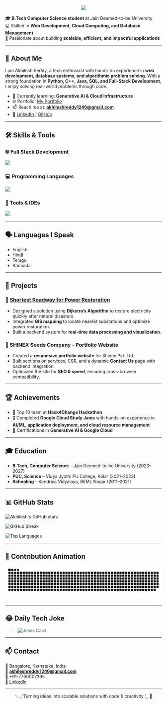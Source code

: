 <!-- Welcome Banner -->
<p align="center">
  <img src="https://capsule-render.vercel.app/api?type=waving&height=200&text=👋%20Hi,%20I'm%20Akhilesh%20Reddy&fontSize=45&fontAlignY=35&color=gradient&animation=twinkling&fontColor=fff" />
</p>

🎓 **B.Tech Computer Science student** at Jain Deemed-to-be University  
💻 Skilled in **Web Development, Cloud Computing, and Database Management**  
🚀 Passionate about building **scalable, efficient, and impactful applications**

---

## 🌟 About Me
I am Akhilesh Reddy, a tech enthusiast with hands-on experience in **web development, database systems, and algorithmic problem solving**. With a strong foundation in **Python, C++, Java, SQL, and Full-Stack Development**, I enjoy solving real-world problems through code.  

- 🌱 Currently learning: **Generative AI & Cloud Infrastructure**  
- 🌐 Portfolio: [My Portfolio](https://akhilesh-portfolio-taupe.vercel.app/)  
- 📫 Reach me at: **akhileshreddy1246@gmail.com**  
- 🔗 [LinkedIn](https://www.linkedin.com/in/akhilesh-reddy-612580292/) | [GitHub](https://github.com/akhilesh-reddy2005)  

---

## 🛠️ Skills & Tools

### 🌐 Full Stack Development
<p>
  <img src="https://skillicons.dev/icons?i=html,css,javascript,php,react,nodejs,mongodb,sql" />
</p>

### 💻 Programming Languages
<p>
  <img src="https://skillicons.dev/icons?i=python,cpp,c,java" />
</p>

### 🔧 Tools & IDEs
<p>
  <img src="https://skillicons.dev/icons?i=vscode,figma,postman,git,github" />
</p>

---

## 🗣️ Languages I Speak
- English  
- Hindi  
- Telugu  
- Kannada  

---

## 📂 Projects

### 🔹 [Shortest Roadway for Power Restoration](https://github.com/akhilesh-reddy2005/Shortest-Roadway-for-Power-Restoration)
- Designed a solution using **Dijkstra’s Algorithm** to restore electricity quickly after natural disasters.  
- Integrated **GIS mapping** to locate nearest substations and optimize power restoration.  
- Built a backend system for **real-time data processing and visualization**.

### 🔹 SHINEX Seeds Company – Portfolio Website
- Created a **responsive portfolio website** for Shinex Pvt. Ltd.  
- Built sections on services, CSR, and a dynamic **Contact Us** page with backend integration.  
- Optimized the site for **SEO & speed**, ensuring cross-browser compatibility.  

---

## 🏆 Achievements
- 🥇 Top 10 team at **Hack4Change Hackathon**  
- 🎖️ Completed **Google Cloud Study Jams** with hands-on experience in **AI/ML, application deployment, and cloud resource management**  
- 📜 Certifications in **Generative AI & Google Cloud**

---

## 🎓 Education
- **B.Tech, Computer Science** – Jain Deemed-to-be University (2023–2027)  
- **PUC, Science** – Vidya Jyothi PU College, Kolar (2021–2023)  
- **Schooling** – Kendriya Vidyalaya, BEML Nagar (2011–2021)  

---

## 📊 GitHub Stats
![Akhilesh's GitHub stats](https://github-readme-stats.vercel.app/api?username=akhilesh-reddy2005&show_icons=true&theme=tokyonight)  

![GitHub Streak](https://streak-stats.demolab.com?user=akhilesh-reddy2005&theme=tokyonight&hide_border=true)  

![Top Languages](https://github-readme-stats.vercel.app/api/top-langs/?username=akhilesh-reddy2005&layout=compact&theme=tokyonight)  

---

## 🐍 Contribution Animation
<p align="center">
  <img src="https://raw.githubusercontent.com/Platane/snk/output/github-contribution-grid-snake.svg" alt="snake animation"/>
</p>

---

## 😂 Daily Tech Joke
> ![Jokes Card](https://readme-jokes.vercel.app/api?theme=tokyonight)

---

## 📫 Contact
📍 Bangalore, Karnataka, India  
📧 **akhileshreddy1246@gmail.com**  
📱 +91-7760007395  
🔗 [LinkedIn](https://www.linkedin.com/in/akhilesh-reddy-612580292/)  

---

<p align="center">
  ✨ _“Turning ideas into scalable solutions with code & creativity.”_ 🚀
</p>
